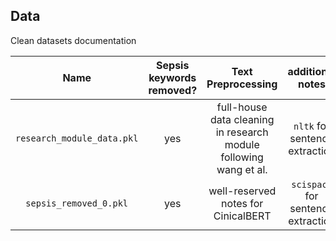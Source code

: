 ## Data

Clean datasets documentation

| Name |  Sepsis keywords removed?  | Text Preprocessing | additional notes | target model | runtime |
| :---:   | :---: | :---: | :---: | :---: | :---: |
| `research_module_data.pkl` | yes | full-house data cleaning in research module following wang et al. | `nltk` for sentence extraction | ClinicalBERT | undocumented |
| `sepsis_removed_0.pkl` | yes | well-reserved notes for CinicalBERT | `scispacy` for sentence extraction | ClinicalBERT | `1407430/1407430 [20:50:59<00:00, 18.75it/s]` |
